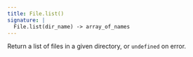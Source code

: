 ```yaml
---
title: File.list()
signature: |
  File.list(dir_name) -> array_of_names
---
```


Return a list of files in a given directory, or `undefined` on error.
